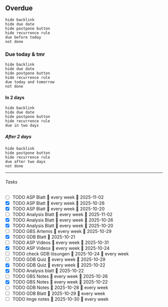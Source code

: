 ## Overdue
```tasks
hide backlink
hide due date
hide postpone button
hide recurrence rule
due before today 
not done
```

### Due today & tmr
```tasks
hide backlink
hide due date
hide postpone button
hide recurrence rule
due today and tomorrow
not done
```

#### In 2 days
```tasks
hide backlink
hide due date
hide postpone button
hide recurrence rule
due in two days
```

##### After 2 days
```tasks
hide backlink
hide postpone button
hide recurrence rule
due after two days 
not done
```

----
###### Tasks
- [ ] TODO ASP Blatt 🔁 every week 📅 2025-11-02
- [x] TODO ASP Blatt 🔁 every week 📅 2025-10-26
- [x] TODO ASP Blatt 🔁 every week 📅 2025-10-20
- [ ] TODO Analysis Blatt 🔁 every week 📅 2025-11-02
- [x] TODO Analysis Blatt 🔁 every week 📅 2025-10-26
- [x] TODO Analysis Blatt 🔁 every week 📅 2025-10-20
- [ ] TODO GBS Artemis 🔁 every week 📅 2025-10-29 
- [x] TODO GDB Blatt 📅 2025-10-21
- [ ] TODO ASP Videos 🔁 every week 📅 2025-10-31
- [x] TODO ASP Videos 🔁 every week 📅 2025-10-24
- [ ] TODO check GDB lösungen 📅 2025-10-24 🔁 every week 
- [ ] TODO GDB Quiz 🔁 every week 📅 2025-10-29
- [x] TODO GDB Quiz 🔁 every week 📅 2025-10-22
- [x] TODO Analysis blatt 📅 2025-10-22
- [ ] TODO GBS Notes 🔁 every week 📅 2025-10-26
- [x] TODO GBS Notes 🔁 every week 📅 2025-10-22
- [ ] TODO GDB Notes 📅 2025-10-28 🔁 every week 
- [ ] TODO GDB Blatt 📅 2025-10-29 🔁 every week 
- [ ] TODO Imge notes 📅 2025-10-30 🔁 every week 